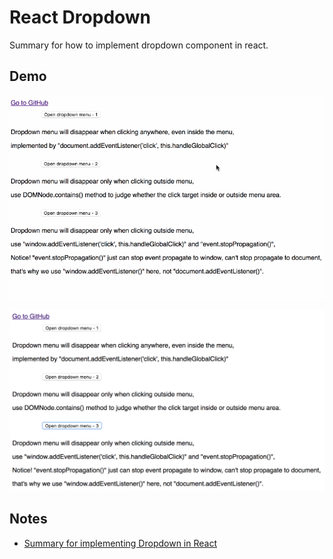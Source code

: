 # React Dropdown

Summary for how to implement dropdown component in react.

## Demo

![](./art/dropdown.gif)

![](./art/dropdown.png)

## Notes

- [Summary for implementing Dropdown in React](./notes/react-dropdown.md)
